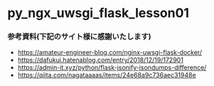 # py_ngx_uwsgi_flask_lesson01

### 参考資料(下記のサイト様に感謝いたします)
 - https://amateur-engineer-blog.com/nginx-uwsgi-flask-docker/
 - https://dafukui.hatenablog.com/entry/2018/12/19/172901
 - https://admin-it.xyz/python/flask-jsonify-jsondumps-difference/
 - https://qiita.com/nagataaaas/items/24e68a9c736aec31948e
